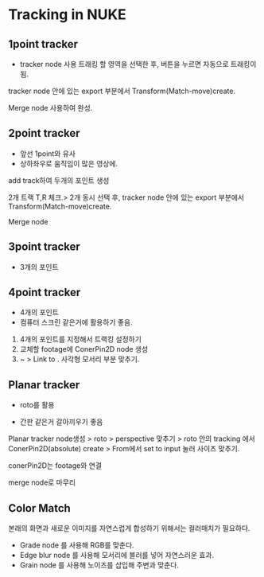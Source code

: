# Tracking in NUKE
## 1point tracker
- tracker node 사용
트래킹 할 영역을 선택한 후, 버튼을 누르면 자동으로 트래킹이 됨. 

tracker node 안에 있는 export 부분에서 Transform(Match-move)create.

Merge node 사용하여 완성.

## 2point tracker
- 앞선 1point와 유사
- 상하좌우로 움직임이 많은 영상에.

add track하여 두개의 포인트 생성

2개 트랙 T,R 체크.> 2개 동시 선택 후, tracker node 안에 있는 export 부분에서 Transform(Match-move)create.

Merge node

## 3point tracker
- 3개의 포인트

## 4point tracker
- 4개의 포인트
- 컴퓨터 스크린 같은거에 활용하기 좋음.

1. 4개의 포인트를 지정해서 트랙킹 설정하기
2. 교체할 footage에 ConerPin2D node 생성
3. ~ > Link to . 사각형 모서리 부분 맞추기.


## Planar tracker
- roto를 활용

- 간판 같은거 갈아끼우기 좋음

Planar tracker node생성 > roto > perspective 맞추기 > roto 안의 tracking 에서 ConerPin2D(absolute) create > From에서 set to input 눌러 사이즈 맞추기.

conerPin2D는 footage와 연결

merge node로 마무리

## Color Match
본래의 화면과 새로운 이미지를 자연스럽게 합성하기 위해서는 컬러매치가 필요하다.

- Grade node 를 사용해 RGB를 맞춘다.
- Edge blur node 를 사용해 모서리에 블러를 넣어 자연스러운 효과.
- Grain node 를 사용해 노이즈를 삽입해 주변과 맞춘다.


